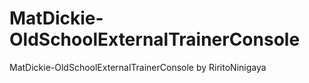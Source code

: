 # MatDickie-OldSchoolExternalTrainerConsole
MatDickie-OldSchoolExternalTrainerConsole by RiritoNinigaya
